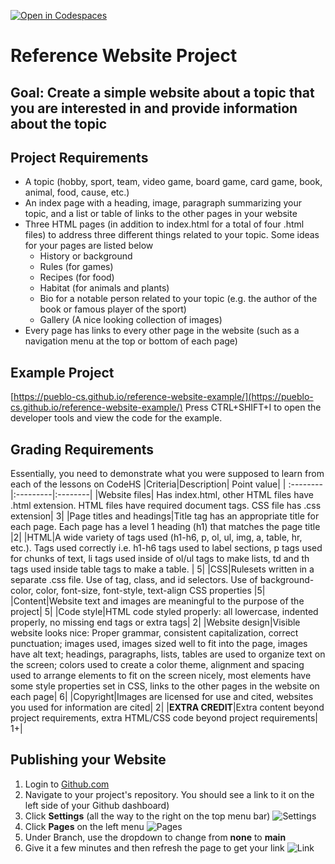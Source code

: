 [![Open in Codespaces](https://classroom.github.com/assets/launch-codespace-2972f46106e565e64193e422d61a12cf1da4916b45550586e14ef0a7c637dd04.svg)](https://classroom.github.com/open-in-codespaces?assignment_repo_id=18190394)
# Reference Website Project
## Goal: Create a simple website about a topic that you are interested in and provide information about the topic
## Project Requirements
- A topic (hobby, sport, team, video game, board game, card game, book, animal, food, cause, etc.)
- An index page with a heading, image, paragraph summarizing your topic, and a list or table of links to the other pages in your website
- Three HTML pages (in addition to index.html for a total of four .html files) to address three different things related to your topic. Some ideas for your pages are listed below
    - History or background
    - Rules (for games)
    - Recipes (for food)
    - Habitat (for animals and plants)
    - Bio for a notable person related to your topic (e.g. the author of the book or famous player of the sport)
    - Gallery (A nice looking collection of images)
- Every page has links to every other page in the website (such as a navigation menu at the top or bottom of each page)

## Example Project
[https://pueblo-cs.github.io/reference-website-example/](https://pueblo-cs.github.io/reference-website-example/)
Press CTRL+SHIFT+I to open the developer tools and view the code for the example.

## Grading Requirements
Essentially, you need to demonstrate what you were supposed to learn from each of the lessons on CodeHS
|Criteria|Description|	Point value|
| :--------|:---------|:--------|
|Website files| Has index.html, other HTML files have .html extension. HTML files have required document tags. CSS file has .css extension|	3|
|Page titles and headings|Title tag has an appropriate title for each page. Each page has a level 1 heading (h1) that matches the page title	|2|
|HTML|A wide variety of tags used (h1-h6, p, ol, ul, img, a, table, hr, etc.). Tags used correctly i.e. h1-h6 tags used to label sections, p tags used for chunks of text, li tags used inside of ol/ul tags to make lists, td and th tags used inside table tags to make a table. |	5|
|CSS|Rulesets written in a separate .css file. Use of tag, class, and id selectors. Use of background-color, color, font-size, font-style, text-align CSS properties |5|
|Content|Website text and images are meaningful to the purpose of the project| 5|
|Code style|HTML code styled properly: all lowercase, indented properly, no missing end tags or extra tags|	2|
|Website design|Visible website looks nice: Proper grammar, consistent capitalization, correct punctuation; images used, images sized well to fit into the page, images have alt text; headings, paragraphs, lists, tables are used to organize text on the screen; colors used to create a color theme, alignment and spacing used to arrange elements to fit on the screen nicely, most elements have some style properties set in CSS, links to the other pages in the website on each page|	6|
|Copyright|Images are licensed for use and cited, websites you used for information are cited|	2|
|**EXTRA CREDIT**|Extra content beyond project requirements, extra HTML/CSS code beyond project requirements| 1+|

## Publishing your Website
1. Login to [Github.com](https://www.github.com)
2. Navigate to your project's repository. You should see a link to it on the left side of your Github dashboard)
3. Click **Settings** (all the way to the right on the top menu bar) ![Settings](https://docs.github.com/assets/cb-28260/mw-1440/images/help/repository/repo-actions-settings.webp)
4. Click **Pages** on the left menu ![Pages](https://media.geeksforgeeks.org/wp-content/uploads/20230613132412/Github-Pages.jpeg)
5. Under Branch, use the dropdown to change from **none** to **main**
6. Give it a few minutes and then refresh the page to get your link ![Link](https://media.geeksforgeeks.org/wp-content/uploads/20230613132450/Visit-your-Site.jpeg)

